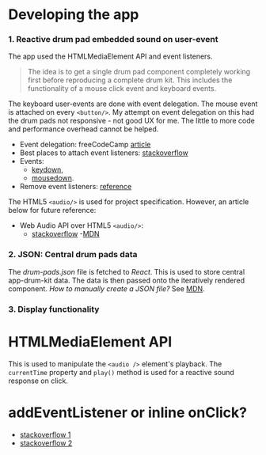 # Developing the app
### 1. Reactive drum pad embedded sound on user-event
The app used the HTMLMediaElement API and event listeners.
> The idea is to get a single drum pad component completely working first before reproducing a complete drum kit. This includes the functionality of a mouse click event and keyboard events.

The keyboard user-events are done with event delegation.
The mouse event is attached on every `<button/>`. My attempt on event delegation on this had the drum pads not responsive - not good UX for me. The little to more code and performance overhead cannot be helped.
- Event delegation: freeCodeCamp [article](https://www.freecodecamp.org/news/event-delegation-javascript/)
- Best places to attach event listeners: [stackoverflow](https://stackoverflow.com/questions/26104525/best-practices-for-where-to-add-event-listeners)
- Events:
  - [keydown](https://developer.mozilla.org/en-US/docs/Web/API/Element/keydown_event),
  - [mousedown](https://developer.mozilla.org/en-US/docs/Web/API/Element/mousedown_event).
- Remove event listeners: [reference](https://medium.com/@vk784_10031/how-to-remove-event-listeners-in-javascript-having-anonymous-functions-4ad47cf3befd)

The HTML5 `<audio/>` is used for project specification. However, an article below for future reference:
- Web Audio API over HTML5 `<audio/>`:
  - [stackoverflow](https://stackoverflow.com/questions/20657252/delays-when-seeking-with-html5-audio-currenttime)
  -[MDN](https://developer.mozilla.org/en-US/docs/Web/API/Web_Audio_API)

### 2. JSON: Central drum pads data
The *drum-pads.json* file is fetched to *React*. This is used to store central app-drum-kit data.
The data is then passed onto the iteratively rendered component.
*How to manually create a JSON file?* See [MDN](https://developer.mozilla.org/en-US/docs/Learn/JavaScript/Objects/JSON).

### 3. Display functionality




# HTMLMediaElement API
  This is used to manipulate the `<audio />` element's playback.
  The `currentTime` property and `play()` method is used for a reactive sound response on click.


# addEventListener or inline onClick?
  - [stackoverflow 1](https://stackoverflow.com/questions/26008243/is-it-more-efficient-to-use-addeventlistener-or-onclick-for-performance)
  - [stackoverflow 2](https://stackoverflow.com/questions/6348494/addeventlistener-vs-onclick)
